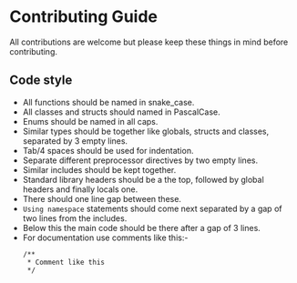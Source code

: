 # Contributing Guide
All contributions are welcome but please keep these things in mind before contributing.

## Code style
* All functions should be named in snake_case.
* All classes and structs should named in PascalCase.
* Enums should be named in all caps.
* Similar types should be together like globals, structs and classes, separated by 3 empty lines.
* Tab/4 spaces should be used for indentation.
* Separate different preprocessor directives by two empty lines.
* Similar includes should be kept together.
* Standard library headers should be a the top, followed by global headers and finally locals one.
* There should one line gap between these.
* `Using namespace` statements should come next separated by a gap of two lines from the includes.
* Below this the main code should be there after a gap of 3 lines.
* For documentation use comments like this:-
	```
	/**
	 * Comment like this
	 */
	```
